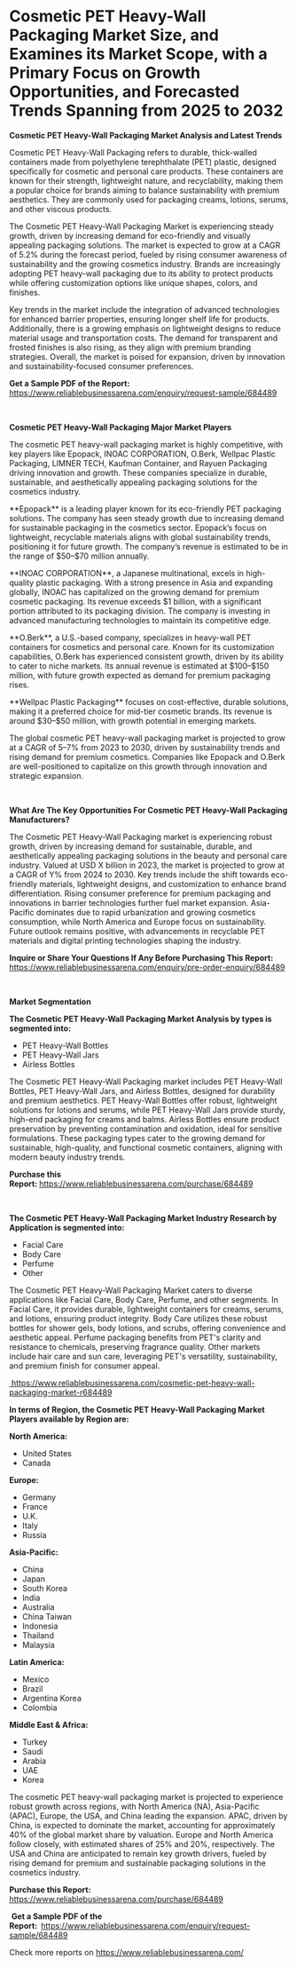 <p><h1>Cosmetic PET Heavy-Wall Packaging Market Size, and Examines its Market Scope, with a Primary Focus on Growth Opportunities, and Forecasted Trends Spanning from 2025 to 2032</h1></p><p><strong>Cosmetic PET Heavy-Wall Packaging Market Analysis and Latest Trends</strong></p>
<p><p>Cosmetic PET Heavy-Wall Packaging refers to durable, thick-walled containers made from polyethylene terephthalate (PET) plastic, designed specifically for cosmetic and personal care products. These containers are known for their strength, lightweight nature, and recyclability, making them a popular choice for brands aiming to balance sustainability with premium aesthetics. They are commonly used for packaging creams, lotions, serums, and other viscous products.</p><p>The Cosmetic PET Heavy-Wall Packaging Market is experiencing steady growth, driven by increasing demand for eco-friendly and visually appealing packaging solutions. The market is expected to grow at a CAGR of 5.2% during the forecast period, fueled by rising consumer awareness of sustainability and the growing cosmetics industry. Brands are increasingly adopting PET heavy-wall packaging due to its ability to protect products while offering customization options like unique shapes, colors, and finishes.</p><p>Key trends in the market include the integration of advanced technologies for enhanced barrier properties, ensuring longer shelf life for products. Additionally, there is a growing emphasis on lightweight designs to reduce material usage and transportation costs. The demand for transparent and frosted finishes is also rising, as they align with premium branding strategies. Overall, the market is poised for expansion, driven by innovation and sustainability-focused consumer preferences.</p></p>
<p><strong>Get a Sample PDF of the Report:&nbsp;</strong> <a href="https://www.reliablebusinessarena.com/enquiry/request-sample/684489?utm_campaign=1948&utm_medium=2&utm_source=Github&utm_content=ia&utm_term=20012025&utm_id=cosmetic-pet-heavy-wall-packaging">https://www.reliablebusinessarena.com/enquiry/request-sample/684489</a></p>
<p>&nbsp;</p>
<p><strong>Cosmetic PET Heavy-Wall Packaging Major Market Players</strong></p>
<p><p>The cosmetic PET heavy-wall packaging market is highly competitive, with key players like Epopack, INOAC CORPORATION, O.Berk, Wellpac Plastic Packaging, LIMNER TECH, Kaufman Container, and Rayuen Packaging driving innovation and growth. These companies specialize in durable, sustainable, and aesthetically appealing packaging solutions for the cosmetics industry.</p><p>**Epopack** is a leading player known for its eco-friendly PET packaging solutions. The company has seen steady growth due to increasing demand for sustainable packaging in the cosmetics sector. Epopack’s focus on lightweight, recyclable materials aligns with global sustainability trends, positioning it for future growth. The company’s revenue is estimated to be in the range of $50–$70 million annually.</p><p>**INOAC CORPORATION**, a Japanese multinational, excels in high-quality plastic packaging. With a strong presence in Asia and expanding globally, INOAC has capitalized on the growing demand for premium cosmetic packaging. Its revenue exceeds $1 billion, with a significant portion attributed to its packaging division. The company is investing in advanced manufacturing technologies to maintain its competitive edge.</p><p>**O.Berk**, a U.S.-based company, specializes in heavy-wall PET containers for cosmetics and personal care. Known for its customization capabilities, O.Berk has experienced consistent growth, driven by its ability to cater to niche markets. Its annual revenue is estimated at $100–$150 million, with future growth expected as demand for premium packaging rises.</p><p>**Wellpac Plastic Packaging** focuses on cost-effective, durable solutions, making it a preferred choice for mid-tier cosmetic brands. Its revenue is around $30–$50 million, with growth potential in emerging markets.</p><p>The global cosmetic PET heavy-wall packaging market is projected to grow at a CAGR of 5–7% from 2023 to 2030, driven by sustainability trends and rising demand for premium cosmetics. Companies like Epopack and O.Berk are well-positioned to capitalize on this growth through innovation and strategic expansion.</p></p>
<p>&nbsp;</p>
<p><strong>What Are The Key Opportunities For Cosmetic PET Heavy-Wall Packaging Manufacturers?</strong></p>
<p><p>The Cosmetic PET Heavy-Wall Packaging market is experiencing robust growth, driven by increasing demand for sustainable, durable, and aesthetically appealing packaging solutions in the beauty and personal care industry. Valued at USD X billion in 2023, the market is projected to grow at a CAGR of Y% from 2024 to 2030. Key trends include the shift towards eco-friendly materials, lightweight designs, and customization to enhance brand differentiation. Rising consumer preference for premium packaging and innovations in barrier technologies further fuel market expansion. Asia-Pacific dominates due to rapid urbanization and growing cosmetics consumption, while North America and Europe focus on sustainability. Future outlook remains positive, with advancements in recyclable PET materials and digital printing technologies shaping the industry.</p></p>
<p><strong>Inquire or Share Your Questions If Any Before Purchasing This Report:</strong> <a href="https://www.reliablebusinessarena.com/enquiry/pre-order-enquiry/684489?utm_campaign=1948&utm_medium=2&utm_source=Github&utm_content=ia&utm_term=20012025&utm_id=cosmetic-pet-heavy-wall-packaging">https://www.reliablebusinessarena.com/enquiry/pre-order-enquiry/684489</a></p>
<p>&nbsp;</p>
<p><strong>Market Segmentation</strong></p>
<p><strong>The Cosmetic PET Heavy-Wall Packaging Market Analysis by types is segmented into:</strong></p>
<p><ul><li>PET Heavy-Wall Bottles</li><li>PET Heavy-Wall Jars</li><li>Airless Bottles</li></ul></p>
<p><p>The Cosmetic PET Heavy-Wall Packaging market includes PET Heavy-Wall Bottles, PET Heavy-Wall Jars, and Airless Bottles, designed for durability and premium aesthetics. PET Heavy-Wall Bottles offer robust, lightweight solutions for lotions and serums, while PET Heavy-Wall Jars provide sturdy, high-end packaging for creams and balms. Airless Bottles ensure product preservation by preventing contamination and oxidation, ideal for sensitive formulations. These packaging types cater to the growing demand for sustainable, high-quality, and functional cosmetic containers, aligning with modern beauty industry trends.</p></p>
<p><strong>Purchase this Report:&nbsp;</strong><a href="https://www.reliablebusinessarena.com/purchase/684489?utm_campaign=1948&utm_medium=2&utm_source=Github&utm_content=ia&utm_term=20012025&utm_id=cosmetic-pet-heavy-wall-packaging">https://www.reliablebusinessarena.com/purchase/684489</a></p>
<p>&nbsp;</p>
<p><strong>The Cosmetic PET Heavy-Wall Packaging Market Industry Research by Application is segmented into:</strong></p>
<p><ul><li>Facial Care</li><li>Body Care</li><li>Perfume</li><li>Other</li></ul></p>
<p><p>The Cosmetic PET Heavy-Wall Packaging Market caters to diverse applications like Facial Care, Body Care, Perfume, and other segments. In Facial Care, it provides durable, lightweight containers for creams, serums, and lotions, ensuring product integrity. Body Care utilizes these robust bottles for shower gels, body lotions, and scrubs, offering convenience and aesthetic appeal. Perfume packaging benefits from PET's clarity and resistance to chemicals, preserving fragrance quality. Other markets include hair care and sun care, leveraging PET's versatility, sustainability, and premium finish for consumer appeal.</p></p>
<p><a href="https://www.reliablebusinessarena.com/cosmetic-pet-heavy-wall-packaging-market-r684489?utm_campaign=1948&utm_medium=2&utm_source=Github&utm_content=ia&utm_term=20012025&utm_id=cosmetic-pet-heavy-wall-packaging">&nbsp;https://www.reliablebusinessarena.com/cosmetic-pet-heavy-wall-packaging-market-r684489</a></p>
<p><strong>In terms of Region, the Cosmetic PET Heavy-Wall Packaging Market Players available by Region are:</strong></p>
<p>
    <p> <strong> North America: </strong>
        <ul>
            <li>United States</li>
            <li>Canada</li>
        </ul>
        </p> 
    <p> <strong> Europe: </strong>
        <ul>
            <li>Germany</li>
            <li>France</li>
            <li>U.K.</li>
            <li>Italy</li>
            <li>Russia</li>
        </ul>
        </p> 
    <p> <strong> Asia-Pacific: </strong>
        <ul>
            <li>China</li>
            <li>Japan</li>
            <li>South Korea</li>
            <li>India</li>
            <li>Australia</li>
            <li>China Taiwan</li>
            <li>Indonesia</li>
            <li>Thailand</li>
            <li>Malaysia</li>
        </ul>
        </p> 
    <p> <strong> Latin America: </strong>
        <ul>
            <li>Mexico</li>
            <li>Brazil</li>
            <li>Argentina Korea</li>
            <li>Colombia</li>
        </ul>
        </p> 
    <p> <strong> Middle East & Africa: </strong>
        <ul>
            <li>Turkey</li>
            <li>Saudi</li>
            <li>Arabia</li>
            <li>UAE</li>
            <li>Korea</li>
        </ul>
    </p>
    </p>
<p><p>The cosmetic PET heavy-wall packaging market is projected to experience robust growth across regions, with North America (NA), Asia-Pacific (APAC), Europe, the USA, and China leading the expansion. APAC, driven by China, is expected to dominate the market, accounting for approximately 40% of the global market share by valuation. Europe and North America follow closely, with estimated shares of 25% and 20%, respectively. The USA and China are anticipated to remain key growth drivers, fueled by rising demand for premium and sustainable packaging solutions in the cosmetics industry.</p></p>
<p><strong>Purchase this Report: </strong><a href="https://www.reliablebusinessarena.com/purchase/684489?utm_campaign=1948&utm_medium=2&utm_source=Github&utm_content=ia&utm_term=20012025&utm_id=cosmetic-pet-heavy-wall-packaging">https://www.reliablebusinessarena.com/purchase/684489</a></p>
<p>&nbsp;<strong>Get a Sample PDF of the Report:&nbsp;&nbsp;</strong><a href="https://www.reliablebusinessarena.com/enquiry/request-sample/684489?utm_campaign=1948&utm_medium=2&utm_source=Github&utm_content=ia&utm_term=20012025&utm_id=cosmetic-pet-heavy-wall-packaging">https://www.reliablebusinessarena.com/enquiry/request-sample/684489</a></p>
<p><strong></strong></p>
<p>Check more reports on <a href="https://www.reliablebusinessarena.com/?utm_campaign=1948&utm_medium=2&utm_source=Github&utm_content=ia&utm_term=20012025&utm_id=cosmetic-pet-heavy-wall-packaging">https://www.reliablebusinessarena.com/</a></p>